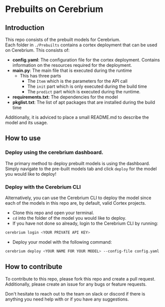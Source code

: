 # Prebuilts on Cerebrium

## Introduction
This repo consists of the prebuilt models for Cerebrium.   
Each folder in `./Prebuilts` contains a cortex deployment that can be used on Cerebrium. 
This consists of:
 - **config.yaml**: The configuration file for the cortex deployment. Contains information on the resources required for the deployment. 
 - **main.py**: The main file that is executed during the runtime
   - This has three parts
     - The `Item` which is the parameters for the API call
     - The `init` part which is only executed during the build time
     - The `predict` part which is executed during the runtime.
 - **requirements.txt**: The dependencies for the model
 - **pkglist.txt**: The list of apt packages that are installed during the build time

Additionally, it is adviced to place a small README.md to describe the model and its usage.

## How to use
### Deploy using the cerebrium dashboard. 
The primary method to deploy prebuilt models is using the dashboard.  
Simply navigate to the pre-built models tab and click `deploy` for the model you would like to deploy!

### Deploy with the Cerebrium CLI
Alternatively, you can use the Cerebrium CLI to deploy the model since each of the models in this repo are, by default, valid Cortex projects.  

- Clone this repo and open your terminal.  
- `cd` into the folder of the model you would like to deploy.
- If you have not done so already, login to the Cerebrium CLI by running:

```bash
cerebrium login <YOUR PRIVATE API KEY>
```
  
- Deploy your model with the following command:

```bash
cerebrium deploy <YOUR NAME FOR YOUR MODEL> --config-file config.yaml 
```

## How to contribute
To contribute to this repo, please fork this repo and create a pull request.  
Additionally, please create an issue for any bugs or feature requests.

Don't hesitate to reach out to the team on slack or discord if there is anything you need help with or if you have any suggestions.
